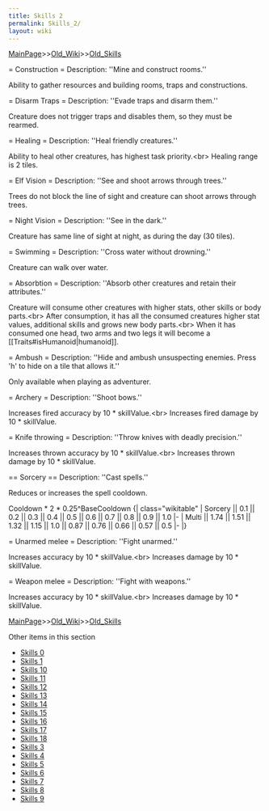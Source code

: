 ```yaml
---
title: Skills 2
permalink: Skills_2/
layout: wiki
---
```


[MainPage](/keeperrl_wiki/ "wikilink")>>[Old_Wiki](/keeperrl_wiki/Old_Wiki "wikilink")>>[Old_Skills](/keeperrl_wiki/Old_Skills "wikilink")

= Construction =
Description: ''Mine and construct rooms.''

Ability to gather resources and building rooms, traps and constructions.

= Disarm Traps =
Description: ''Evade traps and disarm them.''

Creature does not trigger traps and disables them, so they must be rearmed.

= Healing =
Description: ''Heal friendly creatures.''

Ability to heal other creatures, has highest task priority.&lt;br&gt;
Healing range is 2 tiles.

= Elf Vision =
Description: ''See and shoot arrows through trees.''

Trees do not block the line of sight and creature can shoot arrows through trees.

= Night Vision =
Description: ''See in the dark.''

Creature has same line of sight at night, as during the day (30 tiles).

= Swimming =
Description: ''Cross water without drowning.''

Creature can walk over water.

= Absorbtion =
Description: ''Absorb other creatures and retain their attributes.''

Creature will consume other creatures with higher stats, other skills or body parts.&lt;br&gt;
After consumption, it has all the consumed creatures higher stat values, additional skills and grows new body parts.&lt;br&gt;
When it has consumed one head, two arms and two legs it will become a [[Traits#isHumanoid|humanoid]].

= Ambush =
Description: ''Hide and ambush unsuspecting enemies. Press 'h' to hide on a tile that allows it.''

Only available when playing as adventurer.

= Archery =
Description: ''Shoot bows.''

Increases fired accuracy by 10 * skillValue.&lt;br&gt;
Increases fired damage by 10 * skillValue.

= Knife throwing =
Description: ''Throw knives with deadly precision.''

Increases thrown accuracy by 10 * skillValue.&lt;br&gt;
Increases thrown damage by 10 * skillValue.

== Sorcery ==
Description: ''Cast spells.''

Reduces or increases the spell cooldown.

Cooldown * 2 * 0.25^BaseCooldown
{| class=&quot;wikitable&quot;
| Sorcery || 0.1 || 0.2 || 0.3 || 0.4 || 0.5 || 0.6 || 0.7 || 0.8 || 0.9 || 1.0
|-
| Multi || 1.74 || 1.51 || 1.32 || 1.15 || 1.0 || 0.87 || 0.76 || 0.66 || 0.57 || 0.5
|-
|}

= Unarmed melee =
Description: ''Fight unarmed.''

Increases accuracy by 10 * skillValue.&lt;br&gt;
Increases damage by 10 * skillValue.

= Weapon melee =
Description: ''Fight with weapons.''

Increases accuracy by 10 * skillValue.&lt;br&gt;
Increases damage by 10 * skillValue.

[MainPage](/keeperrl_wiki/ "wikilink")>>[Old_Wiki](/keeperrl_wiki/Old_Wiki "wikilink")>>[Old_Skills](/keeperrl_wiki/Old_Skills "wikilink")

Other items in this section
-    [Skills 0](/keeperrl_wiki/Skills_0 "wikilink")
-    [Skills 1](/keeperrl_wiki/Skills_1 "wikilink")
-    [Skills 10](/keeperrl_wiki/Skills_10 "wikilink")
-    [Skills 11](/keeperrl_wiki/Skills_11 "wikilink")
-    [Skills 12](/keeperrl_wiki/Skills_12 "wikilink")
-    [Skills 13](/keeperrl_wiki/Skills_13 "wikilink")
-    [Skills 14](/keeperrl_wiki/Skills_14 "wikilink")
-    [Skills 15](/keeperrl_wiki/Skills_15 "wikilink")
-    [Skills 16](/keeperrl_wiki/Skills_16 "wikilink")
-    [Skills 17](/keeperrl_wiki/Skills_17 "wikilink")
-    [Skills 18](/keeperrl_wiki/Skills_18 "wikilink")
-    [Skills 3](/keeperrl_wiki/Skills_3 "wikilink")
-    [Skills 4](/keeperrl_wiki/Skills_4 "wikilink")
-    [Skills 5](/keeperrl_wiki/Skills_5 "wikilink")
-    [Skills 6](/keeperrl_wiki/Skills_6 "wikilink")
-    [Skills 7](/keeperrl_wiki/Skills_7 "wikilink")
-    [Skills 8](/keeperrl_wiki/Skills_8 "wikilink")
-    [Skills 9](/keeperrl_wiki/Skills_9 "wikilink")
